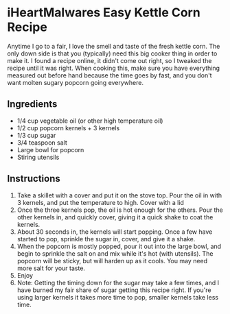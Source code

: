 # iHeartMalwares Easy Kettle Corn Recipe

Anytime I go to a fair, I love the smell and taste of the fresh kettle
corn. The only down side is that you (typically) need this big cooker
thing in order to make it. I found a recipe online, it didn't come out
right, so I tweaked the recipe until it was right. When cooking this,
make sure you have everything measured out before hand because the time
goes by fast, and you don't want molten sugary popcorn going everywhere.

## Ingredients

-   1/4 cup vegetable oil (or other high temperature oil)
-   1/2 cup popcorn kernels + 3 kernels
-   1/3 cup sugar
-   3/4 teaspoon salt
-   Large bowl for popcorn
-   Stiring utensils

## Instructions

1.  Take a skillet with a cover and put it on the stove top. Pour the
    oil in with 3 kernels, and put the temperature to high. Cover with a
    lid
2.  Once the three kernels pop, the oil is hot enough for the others.
    Pour the other kernels in, and quickly cover, giving it a quick
    shake to coat the kernels.
3.  About 30 seconds in, the kernels will start popping. Once a few have
    started to pop, sprinkle the sugar in, cover, and give it a shake.
4.  When the popcorn is mostly popped, pour it out into the large bowl,
    and begin to sprinkle the salt on and mix while it's hot (with
    utensils). The popcorn will be sticky, but will harden up as it
    cools. You may need more salt for your taste.
5.  Enjoy
6.  Note: Getting the timing down for the sugar may take a few times,
    and I have burned my fair share of sugar getting this recipe right.
    If you're using larger kernels it takes more time to pop, smaller
    kernels take less time.
